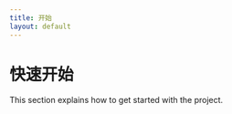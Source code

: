 ```yaml
---
title: 开始
layout: default
---
```


# 快速开始

This section explains how to get started with the project.
